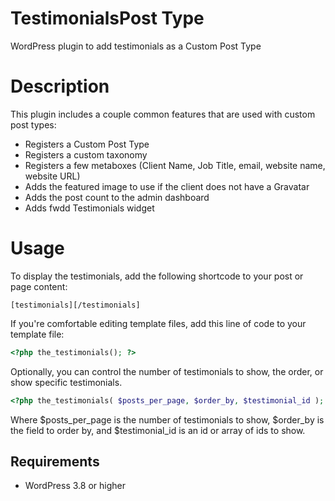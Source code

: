 # TestimonialsPost Type

WordPress plugin to add testimonials as a Custom Post Type

# Description

This plugin includes a couple common features that are used with custom post types:

* Registers a Custom Post Type
* Registers a custom taxonomy
* Registers a few metaboxes (Client Name, Job Title, email, website name, website URL)
* Adds the featured image to use if the client does not have a Gravatar
* Adds the post count to the admin dashboard
* Adds fwdd Testimonials widget

# Usage

To display the testimonials, add the following shortcode to your post or page content:
~~~
[testimonials][/testimonials]
~~~

If you're comfortable editing template files, add this line of code to your template file:
~~~PHP
<?php the_testimonials(); ?>
~~~

Optionally, you can control the number of testimonials to show, the order, or show specific testimonials.

~~~PHP
<?php the_testimonials( $posts_per_page, $order_by, $testimonial_id ); ?>
~~~

Where $posts_per_page is the number of testimonials to show, $order_by is the field to order by, and $testimonial_id is an id or array of ids to show. 


## Requirements

* WordPress 3.8 or higher
